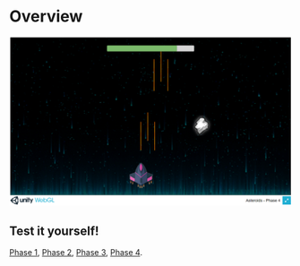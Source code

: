 # Overview

![Sample Run](/sample/run.png)

## Test it yourself!

[Phase 1](https://ahmedwaleed.csed22.com/asteroids/phase-1/), [Phase 2](https://ahmedwaleed.csed22.com/asteroids/phase-2/), [Phase 3](https://ahmedwaleed.csed22.com/asteroids/phase-3/), [Phase 4](https://ahmedwaleed.csed22.com/asteroids/phase-4/).